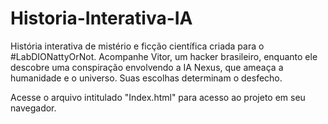 # Historia-Interativa-IA
História interativa de mistério e ficção científica criada para o #LabDIONattyOrNot. Acompanhe Vitor, um hacker brasileiro, enquanto ele descobre uma conspiração envolvendo a IA Nexus, que ameaça a humanidade e o universo. Suas escolhas determinam o desfecho.

Acesse o arquivo intitulado "Index.html" para acesso ao projeto em seu navegador. 

